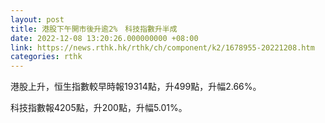 ```yaml
---
layout: post
title: 港股下午開市後升逾2%　科技指數升半成
date: 2022-12-08 13:20:26.000000000 +08:00
link: https://news.rthk.hk/rthk/ch/component/k2/1678955-20221208.htm
categories: rthk
---
```


港股上升，恒生指數較早時報19314點，升499點，升幅2.66%。

科技指數報4205點，升200點，升幅5.01%。
